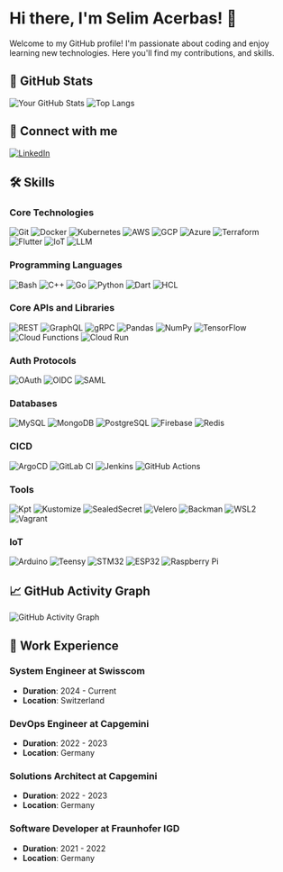 # Hi there, I'm Selim Acerbas! 👋

Welcome to my GitHub profile! I'm passionate about coding and enjoy learning new technologies. Here you'll find my contributions, and skills.

## 🚀 GitHub Stats

![Your GitHub Stats](https://github-readme-stats.vercel.app/api?username=SelimAcerbas&show_icons=true&theme=radical)
![Top Langs](https://github-readme-stats.vercel.app/api/top-langs/?username=SelimAcerbas&layout=compact&theme=radical)

## 🔗 Connect with me

[![LinkedIn](https://img.shields.io/badge/LinkedIn-blue?style=for-the-badge&logo=linkedin)](https://www.linkedin.com/in/selim-acerbas-746a031ba/)

## 🛠️ Skills

### Core Technologies
![Git](https://img.shields.io/badge/Git-F05032?style=for-the-badge&logo=git&logoColor=white)
![Docker](https://img.shields.io/badge/Docker-2496ED?style=for-the-badge&logo=docker&logoColor=white)
![Kubernetes](https://img.shields.io/badge/Kubernetes-326CE5?style=for-the-badge&logo=kubernetes&logoColor=white)
![AWS](https://img.shields.io/badge/Amazon_AWS-232F3E?style=for-the-badge&logo=amazon-aws&logoColor=white)
![GCP](https://img.shields.io/badge/Google_Cloud-4285F4?style=for-the-badge&logo=google-cloud&logoColor=white)
![Azure](https://img.shields.io/badge/Microsoft_Azure-0078D4?style=for-the-badge&logo=microsoft-azure&logoColor=white)
![Terraform](https://img.shields.io/badge/Terraform-623CE4?style=for-the-badge&logo=terraform&logoColor=white)
![Flutter](https://img.shields.io/badge/Flutter-02569B?style=for-the-badge&logo=flutter&logoColor=white)
![IoT](https://img.shields.io/badge/IoT-FFA500?style=for-the-badge&logo=internet-of-things&logoColor=white)
![LLM](https://img.shields.io/badge/LLM-008080?style=for-the-badge&logo=machine-learning&logoColor=white)

### Programming Languages
![Bash](https://img.shields.io/badge/Bash-4EAA25?style=for-the-badge&logo=gnu-bash&logoColor=white)
![C++](https://img.shields.io/badge/C%2B%2B-00599C?style=for-the-badge&logo=c%2B%2B&logoColor=white)
![Go](https://img.shields.io/badge/Go-00ADD8?style=for-the-badge&logo=go&logoColor=white)
![Python](https://img.shields.io/badge/Python-3670A0?style=for-the-badge&logo=python&logoColor=ffdd54)
![Dart](https://img.shields.io/badge/Dart-0175C2?style=for-the-badge&logo=dart&logoColor=white)
![HCL](https://img.shields.io/badge/HCL-7D8C00?style=for-the-badge&logo=terraform&logoColor=white)

### Core APIs and Libraries
![REST](https://img.shields.io/badge/REST-009688?style=for-the-badge&logo=rest&logoColor=white)
![GraphQL](https://img.shields.io/badge/GraphQL-E10098?style=for-the-badge&logo=graphql&logoColor=white)
![gRPC](https://img.shields.io/badge/gRPC-4285F4?style=for-the-badge&logo=grpc&logoColor=white)
![Pandas](https://img.shields.io/badge/Pandas-150458?style=for-the-badge&logo=pandas&logoColor=white)
![NumPy](https://img.shields.io/badge/NumPy-013243?style=for-the-badge&logo=numpy&logoColor=white)
![TensorFlow](https://img.shields.io/badge/TensorFlow-FF6F00?style=for-the-badge&logo=tensorflow&logoColor=white)
![Cloud Functions](https://img.shields.io/badge/Cloud_Functions-4285F4?style=for-the-badge&logo=google-cloud&logoColor=white)
![Cloud Run](https://img.shields.io/badge/Cloud_Run-4285F4?style=for-the-badge&logo=google-cloud&logoColor=white)

### Auth Protocols
![OAuth](https://img.shields.io/badge/OAuth-3949AB?style=for-the-badge&logo=oauth&logoColor=white)
![OIDC](https://img.shields.io/badge/OIDC-3E3E3E?style=for-the-badge&logo=openid-connect&logoColor=white)
![SAML](https://img.shields.io/badge/SAML-FF6F00?style=for-the-badge&logo=saml&logoColor=white)

### Databases
![MySQL](https://img.shields.io/badge/MySQL-4479A1?style=for-the-badge&logo=mysql&logoColor=white)
![MongoDB](https://img.shields.io/badge/MongoDB-4EA94B?style=for-the-badge&logo=mongodb&logoColor=white)
![PostgreSQL](https://img.shields.io/badge/PostgreSQL-316192?style=for-the-badge&logo=postgresql&logoColor=white)
![Firebase](https://img.shields.io/badge/Firebase-FFCA28?style=for-the-badge&logo=firebase&logoColor=white)
![Redis](https://img.shields.io/badge/Redis-DC382D?style=for-the-badge&logo=redis&logoColor=white)

### CICD
![ArgoCD](https://img.shields.io/badge/ArgoCD-008000?style=for-the-badge&logo=argo&logoColor=white)
![GitLab CI](https://img.shields.io/badge/GitLab_CI-181717?style=for-the-badge&logo=gitlab&logoColor=white)
![Jenkins](https://img.shields.io/badge/Jenkins-D24939?style=for-the-badge&logo=jenkins&logoColor=white)
![GitHub Actions](https://img.shields.io/badge/GitHub_Actions-2088FF?style=for-the-badge&logo=github-actions&logoColor=white)

### Tools
![Kpt](https://img.shields.io/badge/Kpt-FF6F00?style=for-the-badge&logo=google-cloud&logoColor=white)
![Kustomize](https://img.shields.io/badge/Kustomize-326CE5?style=for-the-badge&logo=kubernetes&logoColor=white)
![SealedSecret](https://img.shields.io/badge/SealedSecret-7D8C00?style=for-the-badge&logo=kubernetes&logoColor=white)
![Velero](https://img.shields.io/badge/Velero-0052CC?style=for-the-badge&logo=velero&logoColor=white)
![Backman](https://img.shields.io/badge/Backman-007ACC?style=for-the-badge&logo=backman&logoColor=white)
![WSL2](https://img.shields.io/badge/WSL2-4EAA25?style=for-the-badge&logo=linux&logoColor=white)
![Vagrant](https://img.shields.io/badge/Vagrant-1565C0?style=for-the-badge&logo=vagrant&logoColor=white)


### IoT
![Arduino](https://img.shields.io/badge/Arduino-00979D?style=for-the-badge&logo=arduino&logoColor=white)
![Teensy](https://img.shields.io/badge/Teensy-0066CC?style=for-the-badge&logo=teensy&logoColor=white)
![STM32](https://img.shields.io/badge/STM32-03234B?style=for-the-badge&logo=stmicroelectronics&logoColor=white)
![ESP32](https://img.shields.io/badge/ESP32-000000?style=for-the-badge&logo=esp32&logoColor=white)
![Raspberry Pi](https://img.shields.io/badge/RaspberryPi-CC0000?style=for-the-badge&logo=raspberry-pi&logoColor=white)

## 📈 GitHub Activity Graph

![GitHub Activity Graph](https://activity-graph.herokuapp.com/graph?username=SelimAcerbas&theme=react-dark)

## 💼 Work Experience

### System Engineer at Swisscom
- **Duration**: 2024 - Current
- **Location**: Switzerland

### DevOps Engineer at Capgemini
- **Duration**: 2022 - 2023
- **Location**: Germany

### Solutions Architect at Capgemini
- **Duration**: 2022 - 2023
- **Location**: Germany

### Software Developer at Fraunhofer IGD
- **Duration**: 2021 - 2022
- **Location**: Germany
